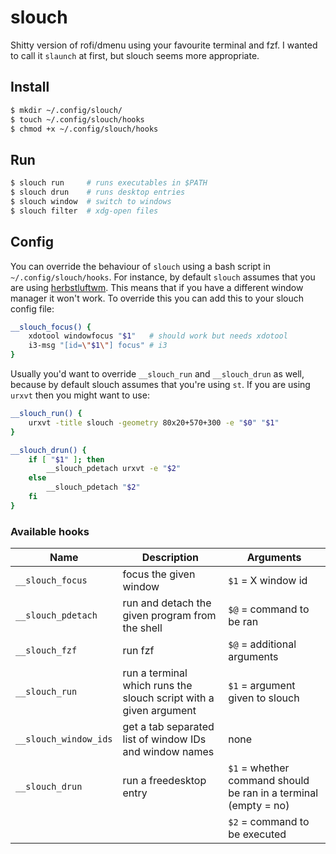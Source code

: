 # slouch

Shitty version of rofi/dmenu using your favourite terminal
and fzf. I wanted to call it `slaunch` at first, but slouch
seems more appropriate.

## Install

```sh
$ mkdir ~/.config/slouch/
$ touch ~/.config/slouch/hooks
$ chmod +x ~/.config/slouch/hooks
```

## Run

```sh
$ slouch run     # runs executables in $PATH
$ slouch drun    # runs desktop entries
$ slouch window  # switch to windows
$ slouch filter  # xdg-open files
```

## Config

You can override the behaviour of `slouch` using a bash script in `~/.config/slouch/hooks`.
For instance, by default `slouch` assumes that you are using [herbstluftwm](https://herbstluftwm.org/).
This means that if you have a different window manager it won't work.
To override this you can add this to your slouch config file:

```sh
__slouch_focus() {
    xdotool windowfocus "$1"   # should work but needs xdotool
    i3-msg "[id=\"$1\"] focus" # i3
}
```

Usually you'd want to override `__slouch_run` and `__slouch_drun` as well,
because by default slouch assumes that you're using `st`. If you are using
`urxvt` then you might want to use:

```sh
__slouch_run() {
    urxvt -title slouch -geometry 80x20+570+300 -e "$0" "$1"
}

__slouch_drun() {
    if [ "$1" ]; then
        __slouch_pdetach urxvt -e "$2"
    else
        __slouch_pdetach "$2"
    fi
}
```

### Available hooks

| Name                  | Description                                                       | Arguments |
|-----------------------|-------------------------------------------------------------------|-----------|
| `__slouch_focus`      | focus the given window                                            | `$1` = X window id |
| `__slouch_pdetach`    | run and detach the given program from the shell                   | `$@` = command to be ran |
| `__slouch_fzf`        | run fzf                                                           | `$@` = additional arguments |
| `__slouch_run`        | run a terminal which runs the slouch script with a given argument | `$1` = argument given to slouch |
| `__slouch_window_ids` | get a tab separated list of window IDs and window names           | none |
| `__slouch_drun`       | run a freedesktop entry                                           | `$1` = whether command should be ran in a terminal (empty = no) |
|                       |                                                                   | `$2` = command to be executed |
